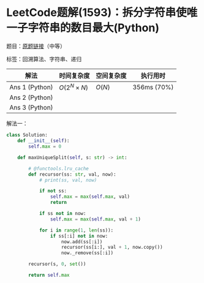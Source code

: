 # LeetCode题解(1593)：拆分字符串使唯一子字符串的数目最大(Python)

题目：[原题链接](https://leetcode-cn.com/problems/split-a-string-into-the-max-number-of-unique-substrings/)（中等）

标签：回溯算法、字符串、递归

| 解法           | 时间复杂度 | 空间复杂度 | 执行用时    |
| -------------- | ---------- | ---------- | ----------- |
| Ans 1 (Python) | $O(2^N×N)$ | $O(N)$     | 356ms (70%) |
| Ans 2 (Python) |            |            |             |
| Ans 3 (Python) |            |            |             |

解法一：

```python
class Solution:
    def __init__(self):
        self.max = 0

    def maxUniqueSplit(self, s: str) -> int:

        # @functools.lru_cache
        def recursor(ss: str, val, now):
            # print(ss, val, now)

            if not ss:
                self.max = max(self.max, val)
                return

            if ss not in now:
                self.max = max(self.max, val + 1)

            for i in range(1, len(ss)):
                if ss[:i] not in now:
                    now.add(ss[:i])
                    recursor(ss[i:], val + 1, now.copy())
                    now._remove(ss[:i])

        recursor(s, 0, set())

        return self.max
```